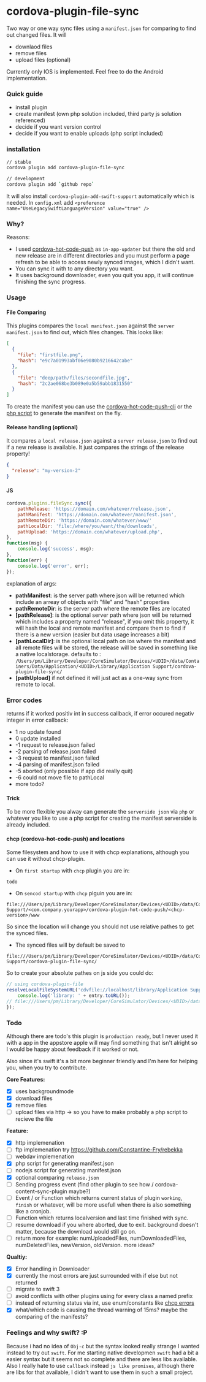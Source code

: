 # cordova-plugin-file-sync
Two way or one way sync files using a `manifest.json` for comparing to find out changed files. It will
 - downlaod files
 - remove files
 - upload files (optional)

Currently only IOS is implemented. Feel free to do the Android implementation.

### Quick guide
- install plugin
- create manifest (own php solution included, third party js solution referenced)
- decide if you want version control
- decide if you want to enable uploads (php script included)

### installation
```sh
// stable
cordova plugin add cordova-plugin-file-sync

// development
cordova plugin add `github repo`
```
It will also install `cordova-plugin-add-swift-support` automatically which is needed.
In `config.xml` add `<preference name="UseLegacySwiftLanguageVersion" value="true" />`

### Why?
Reasons:
- I used [cordova-hot-code-push](https://github.com/nordnet/cordova-hot-code-push/) as `in-app-updater` but there the old and new release are in different directories and you must perform a page refresh to be able to access newly synced images, which I didn't want.
- You can sync it with to any directory you want.
- It uses background downloader, even you quit you app, it will continue finishing the sync progress.

### Usage
#### File Comparing
This plugins compares the `local manifest.json` against the `server manifest.json` to find out, which files changes. This looks like:
```json
[
  {
    "file": "firstfile.png",
    "hash": "e9c7a01993abf06e9080b9216642cabe"
  },
  {
    "file": "deep/path/files/secondfile.jpg",
    "hash": "2c2ae068be3b089e0a5b59abb1831550"
  }
]
```
To create the manifest you can use the [cordova-hot-code-push-cli](https://github.com/nordnet/cordova-hot-code-push-cli) or 
the [php script](https://github.com/mnewmedia/cordova-plugin-file-sync/blob/master/manifest.php) to generate the manifest on the fly.

#### Release handling (optional)
It compares a `local release.json` against a `server release.json` to find out if a new release is available. It just compares the strings of the release property!
```json
{
  "release": "my-version-2"
}
```
#### JS
```js
cordova.plugins.fileSync.sync({
    pathRelease: 'https://domain.com/whatever/release.json',
    pathManifest: 'https://domain.com/whatever/manifest.json',
    pathRemoteDir: 'https://domain.com/whatever/www/'
    pathLocalDir: 'file:/where/you/want/the/downloads',
    pathUpload: 'https://domain.com/whatever/upload.php',
},
function(msg) {
    console.log('success', msg);
},
function(err) {
    console.log('error', err);
});
```
explanation of args:
- **pathManifest**: is the server path where json will be returned which include an arreay of objects with "file" and "hash" properties
- **pathRemoteDir**: is the server path where the remote files are located
- **[pathRelease]**: is the optional server path where json will be returned which includes a property named "release", if you omit this property, it will hash the local and remote manifest and compare them to find if there is a new version (easier but data usage increases a bit)
- **[pathLocalDir]**: is the optional local path on ios where the manifest and all remote files will be stored, the release will be saved in something like a native localstorage. defaults to : `/Users/pm/Library/Developer/CoreSimulator/Devices/<UDID>/data/Containers/Data/Application/<UDID>/Library/Application Support/cordova-plugin-file-sync/`
- **[pathUpload]** if not defined it will just act as a one-way sync from remote to local.

### Error codes
returns if it worked positiv int in success callback, if error occured negativ integer in error callback:
- 1 no update found
- 0 update installed 
- -1 request to release.json failed
- -2 parsing of release.json failed
- -3 request to manifest.json failed
- -4 parsing of manifest.json failed
- -5 aborted (only possible if app did really quit)
- -6 could not move file to pathLocal
- more todo?
#### Trick
To be more flexible you alway can generate the `serverside json` via `php` or whatever you like to use a php script for creating the manifest serverside is already included.

#### chcp (cordova-hot-code-push) and locations
Some filesystem and how to use it with chcp explanations, although you can use it without chcp-plugin.
- On `first startup` with `chcp` plugin you are in:
```
todo
```

- On `sencod startup` with `chcp` plguin you are in:
```
file:///Users/pm/Library/Developer/CoreSimulator/Devices/<UDID>/data/Containers/Data/Application/<UDID>/Library/Application Support/<com.company.yourapp>/cordova-plugin-hot-code-push/<chcp-version>/www
```
So since the location will change you should not use relative pathes to get the synced files.
- The synced files will by default be saved to
```
file:///Users/pm/Library/Developer/CoreSimulator/Devices/<UDID>/data/Containers/Data/Application/<UDID>/Library/Application Support/cordova-plugin-file-sync/
```
So to create your absolute pathes on js side you could do:
```js
// using cordova-plugin-file
resolveLocalFileSystemURL('cdvfile://localhost/library/Application Support/cordova-plugin-file-sync', function(entry) {
    console.log('library: ' + entry.toURL());
// file:///Users/pm/Library/Developer/CoreSimulator/Devices/<UDID>/data/Containers/Data/Application/<UDID>/Library/Application Support/cordova-plugin-file-sync
});
```
### Todo
Although there are todo's this plugin is `production ready`, but I never used it with a app in the appstore apple will may find something that isn't alright so I would be happy about feedback if it worked or not.

Also since it's swift it's a bit more beginner friendly and I'm here for helping you, when you try to contribute.

**Core Features:**
- [x] uses backgroundmode
- [x] download files 
- [x] remove files
- [ ] upload files via http -> so you have to make probably a php script to recieve the file

**Feature:**
- [x] http implemenation
- [ ] ftp implemenation try https://github.com/Constantine-Fry/rebekka
- [ ] webdav implemenation
- [x] php script for generating manifest.json
- [ ] nodejs script for generating manifest.json
- [x] optional comparing `release.json`
- [ ] Sending progress event (find other plugin to see how / cordova-content-sync-plugin maybe?)
- [ ] Event / or Function which returns current status of plugin `working`, `finish` or whatever, will be more usefull when there is also something like a cronjob.
- [ ] Function which returns localversion and last time finished with sync.
- [ ] resume download if you where aborted, due to exit. background doesn't matter, because the download would still go on.
- [ ] return more for example: numUploadedFiles, numDownloadedFiles, numDeletedFiles, newVersion,  oldVersion. more ideas?

**Qualtiy:**
- [x] Error handling in Downloader
- [x] currently the most errors are just surrounded with if else but not returned
- [ ] migrate to swift 3
- [ ] avoid conflicts with other plugins using for every class a named prefix
- [ ] instead of returning status via int, use enum/constants like [chcp errors](https://github.com/nordnet/cordova-hot-code-push/wiki/Error-codes)
- [x] what/which code is causing the thread warning of 15ms? maybe the comparing of the manifests?

### Feelings and why swift? :P 
Because i had no idea of `Obj-c` but the syntax looked really strange I wanted instead to try out `swift`. For me starting native developmen `swift` had a bit a easier syntax but it seems not so complete and there are less libs available. Also I really hate to use `callback` instead `js like promises`, although there are libs for that available, I didn't want to use them in such a small project.
